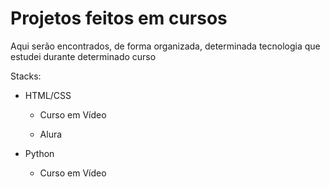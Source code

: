 # Projetos feitos em cursos

Aqui serão encontrados, de forma organizada, determinada tecnologia que estudei durante determinado curso

Stacks:
   - HTML/CSS

       - Curso em Vídeo

       - Alura
     
   - Python

       - Curso em Vídeo
